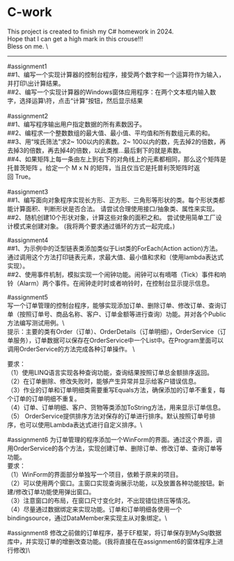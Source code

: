 # C-work
This project is created to finish my C# homework in 2024. \
Hope that I can get a high mark in this crouse!!!  \
Bless on me.  \

*****************************************************************  
#assignment1  
##1、编写一个实现计算器的控制台程序，接受两个数字和一个运算符作为输入，并打印\出计算结果。  
##2、编写一个实现计算器的Windows窗体应用程序：在两个文本框内输入数字，选择运算\符，点击“计算”按钮，然后显示结果  
\
#assignment2  
##1、编写程序输出用户指定数据的所有素数因子。    
##2、编程求一个整数数组的最大值、最小值、平均值和所有数组元素的和。    
##3、用“埃氏筛法”求2~ 100以内的素数。2~ 100以内的数，先去掉2的倍数，再去掉3的倍数，再去掉4的倍数，以此类推...最后剩下的就是素数。    
##4、如果矩阵上每一条由左上到右下的对角线上的元素都相同，那么这个矩阵是托普茨矩阵 。给定一个 M x N 的矩阵，当且仅当它是托普利茨矩阵时返回 True。  
\
#assignment3  
##1、编写面向对象程序实现长方形、正方形、三角形等形状的类。每个形状类都能计算面积、判断形状是否合法。 请尝试合理使用接口/抽象类、属性来实现。  
##2、随机创建10个形状对象，计算这些对象的面积之和。 尝试使用简单工厂设计模式来创建对象。  (我将两个要求通过循环的方式一起完成。)

#assignment4  
##1、为示例中的泛型链表类添加类似于List<T>类的ForEach(Action<T> action)方法。通过调用这个方法打印链表元素，求最大值、最小值和求和（使用lambda表达式实现）。  
##2、使用事件机制，模拟实现一个闹钟功能。闹钟可以有嘀嗒（Tick）事件和响铃（Alarm）两个事件。在闹钟走时时或者响铃时，在控制台显示提示信息。  

#assignment5  
写一个订单管理的控制台程序，能够实现添加订单、删除订单、修改订单、查询订单（按照订单号、商品名称、客户、订单金额等进行查询）功能。并对各个Public方法编写测试用例。\  
提示：主要的类有Order（订单）、OrderDetails（订单明细），OrderService（订单服务），订单数据可以保存在OrderService中一个List中。在Program里面可以调用OrderService的方法完成各种订单操作。  \

要求：\
（1）使用LINQ语言实现各种查询功能，查询结果按照订单总金额排序返回。\
（2）在订单删除、修改失败时，能够产生异常并显示给客户错误信息。\
（3）作业的订单和订单明细类需要重写Equals方法，确保添加的订单不重复，每个订单的订单明细不重复。\
（4）订单、订单明细、客户、货物等类添加ToString方法，用来显示订单信息。\
（5） OrderService提供排序方法对保存的订单进行排序。默认按照订单号排序，也可以使用Lambda表达式进行自定义排序。\

#assignment6
为订单管理的程序添加一个WinForm的界面。通过这个界面，调用OrderService的各个方法，实现创建订单、删除订单、修改订单、查询订单等功能。\
要求：\
（1）WinForm的界面部分单独写一个项目，依赖于原来的项目。\
（2）可以使用两个窗口。主窗口实现查询展示功能，以及放置各种功能按钮。新建/修改订单功能使用弹出窗口。\
（3）注意窗口的布局，在窗口尺寸变化时，不出现错位挤压等情况。\
（4）尽量通过数据绑定来实现功能。订单和订单明细各使用一个bindingsource，通过DataMember来实现主从对象绑定。\

#assignment8
修改之前做的订单程序，基于EF框架，将订单保存到MySql数据库中，并实现订单的增删改查功能。(我将直接在在assignment6的窗体程序上进行修改)\
